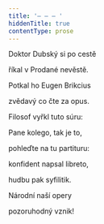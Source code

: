 ```yaml
---
title: '– – – '
hiddenTitle: true
contentType: prose
---
```


Doktor Dubský si po cestě

říkal v Prodané nevěstě.

Potkal ho Eugen Brikcius

zvědavý co čte za opus.

Filosof vyřkl tuto súru:

Pane kolego, tak je to,

pohleďte na tu partituru:

konfident napsal libreto,

hudbu pak syfilitik.

Národní naší opery

pozoruhodný vznik!
